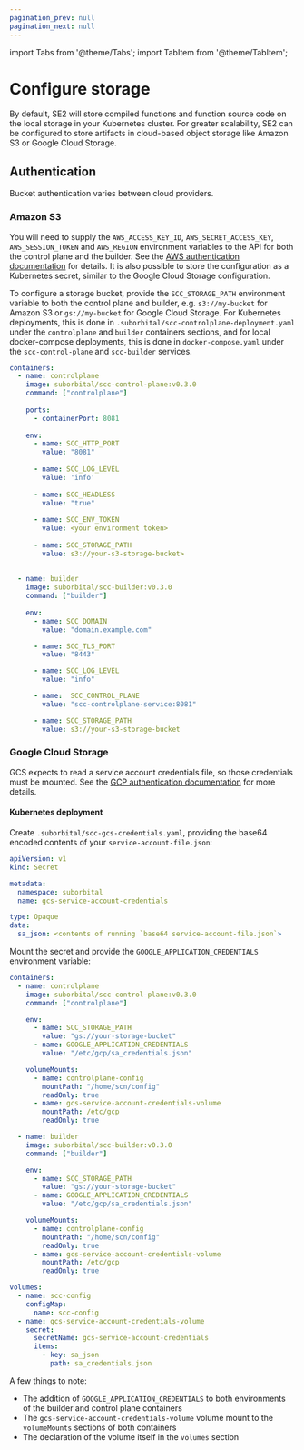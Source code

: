 ```yaml
---
pagination_prev: null
pagination_next: null
---
```


import Tabs from '@theme/Tabs';
import TabItem from '@theme/TabItem';

# Configure storage

By default, SE2 will store compiled functions and function source code on the local storage in your Kubernetes cluster. For greater scalability, SE2 can be configured to store artifacts in cloud-based object storage like Amazon S3 or Google Cloud Storage.

## Authentication

Bucket authentication varies between cloud providers.

<Tabs groupId='cloud-provider'>

<TabItem value="S3" label="Amazon S3">

### Amazon S3

You will need to supply the `AWS_ACCESS_KEY_ID`, `AWS_SECRET_ACCESS_KEY`, `AWS_SESSION_TOKEN` and `AWS_REGION` environment variables to the API for both the control plane and the builder. See the [AWS authentication documentation](https://docs.aws.amazon.com/sdk-for-php/v3/developer-guide/guide_credentials_environment.html) for details. It is also possible to store the configuration as a Kubernetes secret, similar to the Google Cloud Storage configuration.

To configure a storage bucket, provide the `SCC_STORAGE_PATH` environment variable to both the control plane and builder, e.g. `s3://my-bucket` for Amazon S3 or `gs://my-bucket` for Google Cloud Storage. For Kubernetes deployments, this is done in `.suborbital/scc-controlplane-deployment.yaml` under the `controlplane` and `builder` containers sections, and for local docker-compose deployments, this is done in `docker-compose.yaml` under the `scc-control-plane` and `scc-builder` services.


```yaml
containers:
  - name: controlplane
    image: suborbital/scc-control-plane:v0.3.0
    command: ["controlplane"]
    
    ports: 
      - containerPort: 8081
    
    env:
      - name: SCC_HTTP_PORT        
        value: "8081"
        
      - name: SCC_LOG_LEVEL
        value: 'info'
        
      - name: SCC_HEADLESS
        value: "true"
        
      - name: SCC_ENV_TOKEN
        value: <your environment token>
      
      - name: SCC_STORAGE_PATH
        value: s3://your-s3-storage-bucket>
        
  
  - name: builder
    image: suborbital/scc-builder:v0.3.0
    command: ["builder"]
    
    env:
      - name: SCC_DOMAIN
        value: "domain.example.com"

      - name: SCC_TLS_PORT
        value: "8443"

      - name: SCC_LOG_LEVEL
        value: "info"

      - name:  SCC_CONTROL_PLANE
        value: "scc-controlplane-service:8081"

      - name: SCC_STORAGE_PATH
        value: s3://your-s3-storage-bucket
```
</TabItem>

<TabItem value="GCS" label="Google Cloud Storage">

### Google Cloud Storage

GCS expects to read a service account credentials file, so those credentials must be mounted. See the [GCP authentication documentation](https://cloud.google.com/iam/docs/creating-managing-service-account-keys) for more details.

#### Kubernetes deployment

Create `.suborbital/scc-gcs-credentials.yaml`, providing the base64 encoded contents of your `service-account-file.json`:

```yaml
apiVersion: v1
kind: Secret

metadata:
  namespace: suborbital
  name: gcs-service-account-credentials

type: Opaque
data:
  sa_json: <contents of running `base64 service-account-file.json`>
```

Mount the secret and provide the `GOOGLE_APPLICATION_CREDENTIALS` environment variable:

```yaml
containers:
  - name: controlplane
    image: suborbital/scc-control-plane:v0.3.0
    command: ["controlplane"]

    env:
      - name: SCC_STORAGE_PATH
        value: "gs://your-storage-bucket"
      - name: GOOGLE_APPLICATION_CREDENTIALS
        value: "/etc/gcp/sa_credentials.json"

    volumeMounts:
      - name: controlplane-config
        mountPath: "/home/scn/config"
        readOnly: true
      - name: gcs-service-account-credentials-volume
        mountPath: /etc/gcp
        readOnly: true

  - name: builder
    image: suborbital/scc-builder:v0.3.0
    command: ["builder"]

    env:
      - name: SCC_STORAGE_PATH
        value: "gs://your-storage-bucket"
      - name: GOOGLE_APPLICATION_CREDENTIALS
        value: "/etc/gcp/sa_credentials.json"

    volumeMounts:
      - name: controlplane-config
        mountPath: "/home/scn/config"
        readOnly: true
      - name: gcs-service-account-credentials-volume
        mountPath: /etc/gcp
        readOnly: true

volumes:
  - name: scc-config
    configMap:
      name: scc-config
  - name: gcs-service-account-credentials-volume
    secret:
      secretName: gcs-service-account-credentials
      items:
        - key: sa_json
          path: sa_credentials.json
```

A few things to note:

- The addition of `GOOGLE_APPLICATION_CREDENTIALS` to both environments of the builder and control plane containers
- The `gcs-service-account-credentials-volume` volume mount to the `volumeMounts` sections of both containers
- The declaration of the volume itself in the `volumes` section

</TabItem>

</Tabs>